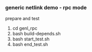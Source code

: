 ### generic netlink demo - rpc mode

prepare and test
1. cd genl_rpc
2. bash  build-depends.sh
3. bash start_test.sh
4. bash end_test.sh


